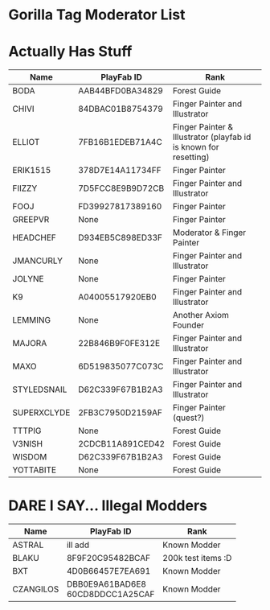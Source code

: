# Gorilla Tag Moderator List

# Actually Has Stuff

|Name|PlayFab ID|Rank|
|------|----|----|
|BODA|AAB44BFD0BA34829|Forest Guide|
|CHIVI|84DBAC01B8754379|Finger Painter and Illustrator|
|ELLIOT|7FB16B1EDEB71A4C|Finger Painter & Illustrator (playfab id is known for resetting)|
|ERIK1515|378D7E14A11734FF|Finger Painter|
|FIIZZY|7D5FCC8E9B9D72CB|Finger Painter and Illustrator|
|FOOJ|FD39927817389160|Finger Painter|
|GREEPVR|None|Finger Painter|
|HEADCHEF|D934EB5C898ED33F|Moderator & Finger Painter|
|JMANCURLY|None|Finger Painter and Illustrator|
|JOLYNE|None|Finger Painter|
|K9|A04005517920EB0|Finger Painter and Illustrator|
|LEMMING|None|Another Axiom Founder|
|MAJORA|22B846B9F0FE312E|Finger Painter and Illustrator|
|MAXO|6D519835077C073C|Finger Painter and Illustrator|
|STYLEDSNAIL|D62C339F67B1B2A3|Finger Painter and Illustrator|
|SUPERXCLYDE|2FB3C7950D2159AF|Finger Painter (quest?)|
|TTTPIG|None|Forest Guide|
|V3NISH|2CDCB11A891CED42|Forest Guide|
|WISDOM|D62C339F67B1B2A3|Forest Guide|
|YOTTABITE|None|Forest Guide|

# DARE I SAY... Illegal Modders

|Name|PlayFab ID|Rank|
|------|----|----|
|ASTRAL|ill add|Known Modder|
|BLAKU|8F9F20C95482BCAF|200k test items :D|
|BXT|4D0B66457E7EA691|Known Modder|
|CZANGILOS|DBB0E9A61BAD6E8<br>60CD8DDCC1A25CAF|Known Modder|
